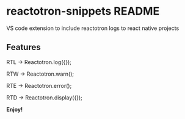 # reactotron-snippets README

VS code extension to include reactotron logs to react native projects

## Features

RTL -> Reactotron.log({});

RTW -> Reactotron.warn();

RTE -> Reactotron.error();

RTD -> Reactotron.display({});

**Enjoy!**

